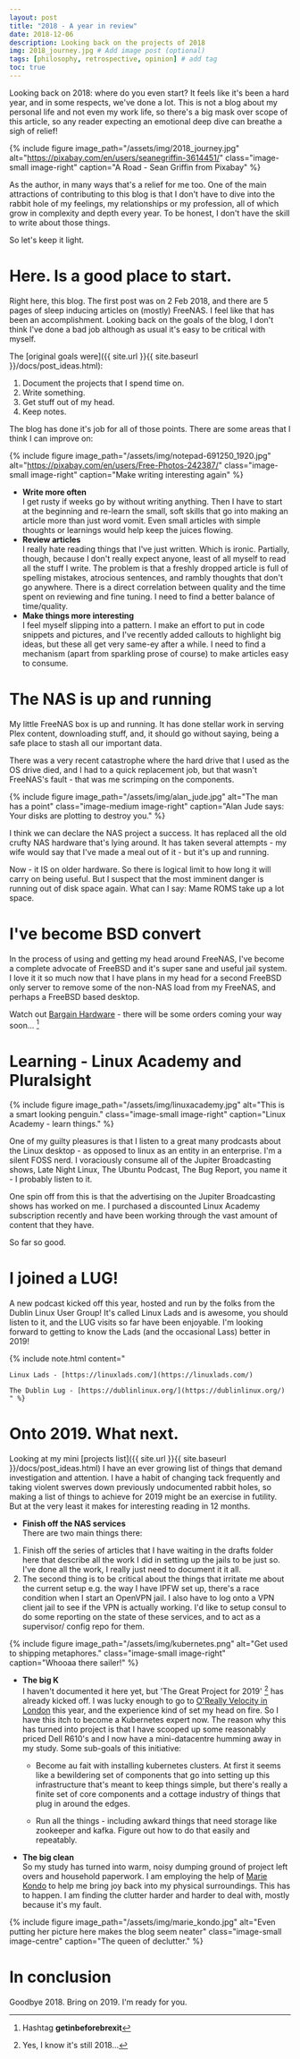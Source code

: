 ```yaml
---
layout: post
title: "2018 - A year in review"
date: 2018-12-06
description: Looking back on the projects of 2018
img: 2018_journey.jpg # Add image post (optional)
tags: [philosophy, retrospective, opinion] # add tag
toc: true
---
```


Looking back on 2018: where do you even start? It feels like it's been a hard year, and in some respects, we've done a lot. This is not a blog about my personal life and not even my work life, so there's a big mask over scope of this article, so any reader expecting an emotional deep dive can breathe a sigh of relief!

{% include figure image_path="/assets/img/2018_journey.jpg" alt="https://pixabay.com/en/users/seanegriffin-3614451/" class="image-small image-right" caption="A Road - Sean Griffin from Pixabay" %}

As the author, in many ways that's a relief for me too. One of the main attractions of contributing to this blog is that I don't have to dive into the rabbit hole of my feelings, my relationships or my profession, all of which grow in complexity and depth every year. To be honest, I don't have the skill to write about those things.

So let's keep it light.

# Here. Is a good place to start.

Right here, this blog. The first post was on 2 Feb 2018, and there are 5 pages of sleep inducing articles on (mostly) FreeNAS. I feel like that has been an accomplishment. Looking back on the goals of the blog, I don't think I've done a bad job although as usual it's easy to be critical with myself.

The [original goals were]({{ site.url }}{{ site.baseurl }}/docs/post_ideas.html):

1. Document the projects that I spend time on.  
2. Write something.  
3. Get stuff out of my head.  
4. Keep notes.  

The blog has done it's job for all of those points. There are some areas that I think I can improve on:


  {% include figure image_path="/assets/img/notepad-691250_1920.jpg" alt="https://pixabay.com/en/users/Free-Photos-242387/" class="image-small image-right" caption="Make writing interesting again" %}

* __Write more often__  
I get rusty if weeks go by without writing anything. Then I have to start at the beginning and re-learn the small, soft skills that go into making an article more than just word vomit. Even small articles with simple thoughts or learnings would help keep the juices flowing.
* __Review articles__  
  I really hate reading things that I've just written. Which is ironic. Partially, though, because I don't really expect anyone, least of all myself to read all the stuff I write. The problem is that a freshly dropped article is full of spelling mistakes, atrocious sentences, and rambly thoughts that don't go anywhere. There is a direct correlation between quality and the time spent on reviewing and fine tuning. I need to find a better balance of time/quality.
* __Make things more interesting__  
 I feel myself slipping into a pattern. I make an effort to put in code snippets and pictures, and I've recently added callouts to highlight big ideas, but these all get very same-ey after a while. I need to find a mechanism (apart from sparkling prose of course) to make articles easy to consume.

# The NAS is up and running

My little FreeNAS box is up and running. It has done stellar work in serving Plex content, downloading stuff, and, it should go without saying, being a safe place to stash all our important data.

There was a very recent catastrophe where the hard drive that I used as the OS drive died, and I had to a quick replacement job, but that wasn't FreeNAS's fault - that was me scrimping on the components. 

{% include figure image_path="/assets/img/alan_jude.jpg" alt="The man has a point" class="image-medium image-right" caption="Alan Jude says: Your disks are plotting to destroy you." %}

I think we can declare the NAS project a success. It has replaced all the old crufty NAS hardware that's lying around. It has taken several attempts - my wife would say that I've made a meal out of it - but it's up and running. 

Now - it IS on older hardware. So there is logical limit to how long it will carry on being useful. But I suspect that the most imminent danger is running out of disk space again. What can I say: Mame ROMS take up a lot space.

# I've become BSD convert

In the process of using and getting my head around FreeNAS, I've become a complete advocate of FreeBSD and it's super sane and useful jail system. I love it it so much now that I have plans in my head for a second FreeBSD only server to remove some of the non-NAS load from my FreeNAS, and perhaps a FreeBSD based desktop.

Watch out [Bargain Hardware](http://www.bargainhardware.co.uk/) - there will be some orders coming your way soon... [^1]

# Learning - Linux Academy and Pluralsight

{% include figure image_path="/assets/img/linuxacademy.jpg" alt="This is a smart looking penguin." class="image-small image-right" caption="Linux Academy - learn things." %}

One of my guilty pleasures is that I listen to a great many prodcasts about the Linux desktop - as opposed to linux as an entity in an enterprise. I'm a silent FOSS nerd. I voraciously consume all of the Jupiter Broadcasting shows, Late Night Linux, The Ubuntu Podcast, The Bug Report, you name it - I probably listen to it.

One spin off from this is that the advertising on the Jupiter Broadcasting shows has worked on me. I purchased a discounted Linux Academy subscription recently and have been working through the vast amount of content that they have. 

So far so good.

# I joined a LUG!

A new podcast kicked off this year, hosted and run by the folks from the Dublin Linux User Group! It's called Linux Lads and is awesome, you should listen to it, and the LUG visits so far have been enjoyable. I'm looking forward to getting to know the Lads (and the occasional Lass) better in 2019! 

{% include note.html 
    content="
    
    Linux Lads - [https://linuxlads.com/](https://linuxlads.com/)
    
    The Dublin Lug - [https://dublinlinux.org/](https://dublinlinux.org/)
    " %}
    

# Onto 2019. What next.

Looking at my mini [projects list]({{ site.url }}{{ site.baseurl }}/docs/post_ideas.html) I have an ever growing list of things that demand investigation and attention. I have a habit of changing tack frequently and taking violent swerves down previously undocumented rabbit holes, so making a list of things to achieve for 2019 might be an exercise in futility. But at the very least it makes for interesting reading in 12 months.

* __Finish off the NAS services__  
There are two main things there: 
1. Finish off the series of articles that I have waiting in the drafts folder here that describe all the work I did in setting up the jails to be just so. I've done all the work, I really just need to document it it all. 
2. The second thing is to be critical about the things that irritate me about the current setup e.g. the way I have IPFW set up, there's a race condition when I start an OpenVPN jail. I also have to log onto a VPN client jail to see if the VPN is actually working. I'd like to setup consul to do some reporting on the state of these services, and to act as a supervisor/ config repo for them.

{% include figure image_path="/assets/img/kubernetes.png" alt="Get used to shipping metaphores." class="image-small image-right" caption="Whooaa there sailer!" %}

* __The big K__  
I haven't documented it here yet, but 'The Great Project for 2019' [^2] has already kicked off. I was lucky enough to go to [O'Really Velocity in London](https://conferences.oreilly.com/velocity/vl-eu-2018) this year, and the experience kind of set my head on fire. So I have this itch to become a Kubernetes expert now. The reason why this has turned into project is that I have scooped up some reasonably priced Dell R610's and I now have a mini-datacentre humming away in my study. Some sub-goals of this initiative:
  * Become au fait with installing kubernetes clusters. At first it seems like a bewildering set of components that go into setting up this infrastructure that's meant to keep things simple, but there's really a finite set of core components and a cottage industry of things that plug in around the edges. 
  
  * Run all the things - including awkard things that need storage like zookeeper and kafka. Figure out how to do that easily and repeatably. 

* __The big clean__  
So my study has turned into warm, noisy dumping ground of project left overs and household paperwork. I am employing the help of [Marie Kondo](https://konmari.com/) to help me bring joy back into my physical surroundings. This has to happen. I am finding the clutter harder and harder to deal with, mostly because it's my fault.

{% include figure image_path="/assets/img/marie_kondo.jpg" alt="Even putting her picture here makes the blog seem neater" class="image-small image-centre" caption="The queen of declutter." %}

# In conclusion

Goodbye 2018. Bring on 2019. I'm ready for you.

[^1]: Hashtag __getinbeforebrexit__
[^2]: Yes, I know it's still 2018...